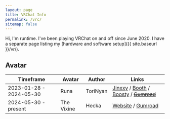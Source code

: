 ```yaml
---
layout: page
title: VRChat Info
permalink: /vrc/
sitemap: false
---
```


Hi, I'm runtime. I've been playing VRChat on and off since June 2020. I have a separate page listing my [hardware and software setup]({{ site.baseurl }}/vr/).

## Avatar

| Timeframe               | Avatar     | Author   | Links                                                                                                                                                                                                                                   |
| ----------------------- | ---------- | -------- | --------------------------------------------------------------------------------------------------------------------------------------------------------------------------------------------------------------------------------------- |
| 2023-01-28 - 2024-05-30 | Runa       | ToriNyan | [Jinxxy](https://jinxxy.com/Torinyan/Runa) / [Booth](https://tori-nyan.booth.pm/items/4474266) / [Boosty](https://boosty.to/torinyan/posts/ec96ae45-6456-4ae4-b25f-d24bb1be036b) / ~~[Gumroad](https://torinyan.gumroad.com/l/bizccx)~~ |
| 2024-05-30 - present    | The Vixine | Hecka    | [Website](https://www.hecka.space/vix/) / [Gumroad](https://hecka.gumroad.com/l/Vixine)                                                                                                                                                 |
